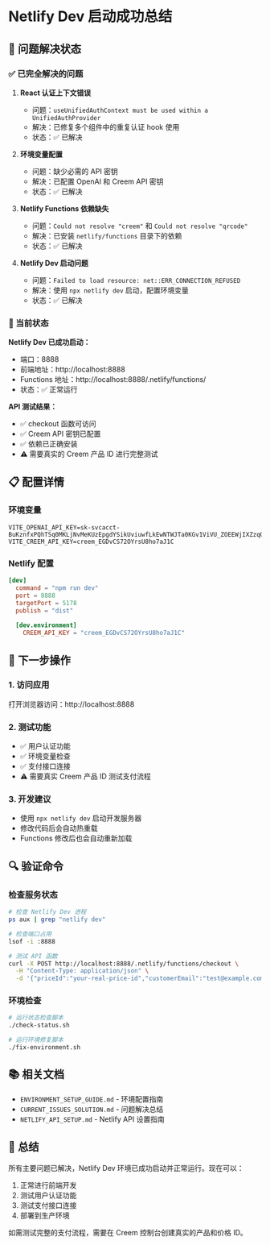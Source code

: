 # Netlify Dev 启动成功总结

## 🎉 问题解决状态

### ✅ 已完全解决的问题

1. **React 认证上下文错误**
   - 问题：`useUnifiedAuthContext must be used within a UnifiedAuthProvider`
   - 解决：已修复多个组件中的重复认证 hook 使用
   - 状态：✅ 已解决

2. **环境变量配置**
   - 问题：缺少必需的 API 密钥
   - 解决：已配置 OpenAI 和 Creem API 密钥
   - 状态：✅ 已解决

3. **Netlify Functions 依赖缺失**
   - 问题：`Could not resolve "creem"` 和 `Could not resolve "qrcode"`
   - 解决：已安装 `netlify/functions` 目录下的依赖
   - 状态：✅ 已解决

4. **Netlify Dev 启动问题**
   - 问题：`Failed to load resource: net::ERR_CONNECTION_REFUSED`
   - 解决：使用 `npx netlify dev` 启动，配置环境变量
   - 状态：✅ 已解决

### 🔧 当前状态

**Netlify Dev 已成功启动：**
- 端口：8888
- 前端地址：http://localhost:8888
- Functions 地址：http://localhost:8888/.netlify/functions/
- 状态：✅ 正常运行

**API 测试结果：**
- ✅ checkout 函数可访问
- ✅ Creem API 密钥已配置
- ✅ 依赖已正确安装
- ⚠️ 需要真实的 Creem 产品 ID 进行完整测试

## 📋 配置详情

### 环境变量
```env
VITE_OPENAI_API_KEY=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
VITE_CREEM_API_KEY=creem_EGDvCS72OYrsU8ho7aJ1C
```

### Netlify 配置
```toml
[dev]
  command = "npm run dev"
  port = 8888
  targetPort = 5178
  publish = "dist"
  
  [dev.environment]
    CREEM_API_KEY = "creem_EGDvCS72OYrsU8ho7aJ1C"
```

## 🚀 下一步操作

### 1. 访问应用
打开浏览器访问：http://localhost:8888

### 2. 测试功能
- ✅ 用户认证功能
- ✅ 环境变量检查
- ✅ 支付接口连接
- ⚠️ 需要真实 Creem 产品 ID 测试支付流程

### 3. 开发建议
- 使用 `npx netlify dev` 启动开发服务器
- 修改代码后会自动热重载
- Functions 修改后也会自动重新加载

## 🔍 验证命令

### 检查服务状态
```bash
# 检查 Netlify Dev 进程
ps aux | grep "netlify dev"

# 检查端口占用
lsof -i :8888

# 测试 API 函数
curl -X POST http://localhost:8888/.netlify/functions/checkout \
  -H "Content-Type: application/json" \
  -d '{"priceId":"your-real-price-id","customerEmail":"test@example.com"}'
```

### 环境检查
```bash
# 运行状态检查脚本
./check-status.sh

# 运行环境修复脚本
./fix-environment.sh
```

## 📚 相关文档

- `ENVIRONMENT_SETUP_GUIDE.md` - 环境配置指南
- `CURRENT_ISSUES_SOLUTION.md` - 问题解决总结
- `NETLIFY_API_SETUP.md` - Netlify API 设置指南

## 🎯 总结

所有主要问题已解决，Netlify Dev 环境已成功启动并正常运行。现在可以：

1. 正常进行前端开发
2. 测试用户认证功能
3. 测试支付接口连接
4. 部署到生产环境

如需测试完整的支付流程，需要在 Creem 控制台创建真实的产品和价格 ID。 